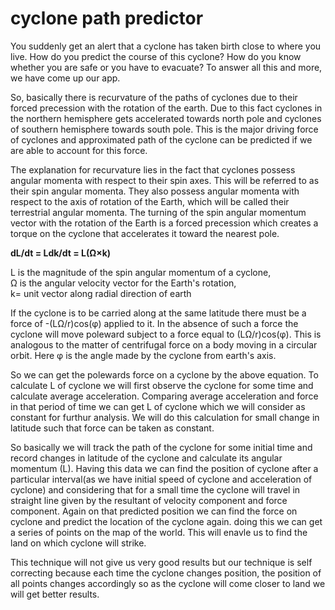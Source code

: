 # cyclone path predictor

You suddenly get an alert that a cyclone has taken birth close to where you live. How do you predict the course of this cyclone? How do you know whether you are safe or you have to evacuate? To answer all this and more, we have come up our app. 

So, basically there is recurvature of the paths of cyclones due to their forced precession with the rotation of the earth. Due to this fact cyclones in the northern hemisphere gets accelerated towards north pole and cyclones of southern hemisphere towards south pole. This is the major driving force of cyclones and approximated path of the cyclone can be predicted if we are able to account for this force.

The explanation for recurvature lies in the fact that cyclones possess angular momenta with respect to their spin axes. This will be referred to as their spin angular momenta. They also possess angular momenta with respect to the axis of rotation of the Earth, which will be called their terrestrial angular momenta. The turning of the spin angular momentum vector with the rotation of the Earth is a forced precession which creates a torque on the cyclone that accelerates it toward the nearest pole.

<b>dL/dt = Ldk/dt = L(Ω×k)</b>

L is the magnitude of the spin angular momentum of a cyclone,<br>
Ω is the angular velocity vector for the Earth's rotation,<br>
k= unit vector along radial direction of earth

If the cyclone is to be carried along at the same latitude there must be a force of -(LΩ/r)cos(φ) applied to it. In the absence of such a force the cyclone will move poleward subject to a force equal to (LΩ/r)cos(φ). This is analogous to the matter of centrifugal force on a body moving in a circular orbit. Here φ is the angle made by the cyclone from earth's axis.

So we can get the polewards force on a cyclone by the above equation. To calculate L of cyclone we will first observe the cyclone for some time and calculate average acceleration. Comparing average acceleration and force in that period of time we can get L of cyclone which we will consider as constant for furthur analysis. We will do this calculation for small change in latitude such that force can be taken as constant.

So basically we will track the path of the cyclone for some initial time and record changes in latitude of the cyclone and calculate its angular momentum (L). Having this data we can find the position of cyclone after a particular interval(as we have initial speed of cyclone and acceleration of cyclone) and considering that for a small time the cyclone will travel in straight line given by the resultant of velocity component and force component. Again on that predicted position we can find the force on cyclone and predict the location of the cyclone again. doing this we can get a series of points on the map of the world. This will enavle us to find the land on which cyclone will strike.

This technique will not give us very good results but our technique is self correcting because each time the cyclone changes position, the position of all points changes accordingly so as the cyclone will come closer to land we will get better results.
